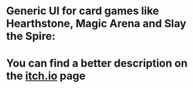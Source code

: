 # Generic UI for card games like Hearthstone, Magic Arena and Slay the Spire:
# You can find a better description on the [itch.io](https://ycarowr.itch.io/cardgameui) page


